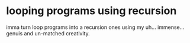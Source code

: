 # looping programs using recursion
 imma turn loop programs into a recursion ones using my uh... immense... genuis and un-matched creativity.
 
